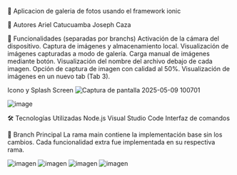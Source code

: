 📸 Aplicacion de galeria de fotos usando el framework ionic

👥 Autores
  Ariel Catucuamba
  Joseph Caza
  
🚀 Funcionalidades (separadas por branchs)
  Activación de la cámara del dispositivo.
  Captura de imágenes y almacenamiento local.
  Visualización de imágenes capturadas a modo de galería.
  Carga manual de imágenes mediante botón.
  Visualización del nombre del archivo debajo de cada imagen.
  Opción de captura de imagen con calidad al 50%.
  Visualización de imágenes en un nuevo tab (Tab 3).

  Icono y Splash Screen
  ![Captura de pantalla 2025-05-09 100701](https://github.com/user-attachments/assets/16c3f9b8-b5ca-4437-a243-285582f99aa5)

  ![image](https://github.com/user-attachments/assets/d0e50eae-8649-46b9-9f33-17ea8e3deb0a)

🛠️ Tecnologías Utilizadas
  Node.js 
  Visual Studio Code
  Interfaz de comandos 
  
🌱 Branch Principal
La rama main contiene la implementación base sin los cambios. Cada funcionalidad extra fue implementada en su respectiva rama.

![imagen](https://github.com/user-attachments/assets/1fda43be-2040-4def-b2ca-b55cb5c040ee)
![imagen](https://github.com/user-attachments/assets/959de9bd-7dd8-4da2-9dfc-73b15cf6a256)
![imagen](https://github.com/user-attachments/assets/95e3faca-14ff-47d2-96bc-bb58f1b1a5c2)
![imagen](https://github.com/user-attachments/assets/84699e27-8a25-4ad4-ac53-8ad3c711ef43)

